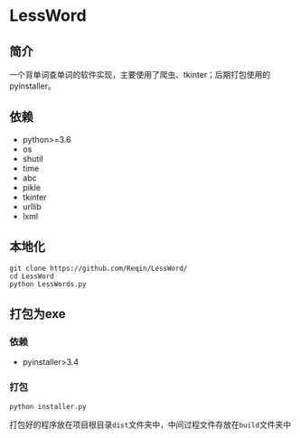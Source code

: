 # LessWord
## 简介
一个背单词查单词的软件实现，主要使用了爬虫、tkinter；后期打包使用的pyinstaller。
## 依赖
* python>=3.6
* os
* shutil
* time
* abc
* pikle
* tkinter
* urllib
* lxml
## 本地化
```
git clone https://github.com/Reqin/LessWord/
cd LessWord
python LessWords.py
```
## 打包为exe
### 依赖
* pyinstaller>3.4
### 打包
```
python installer.py
```
打包好的程序放在项目根目录`dist`文件夹中，中间过程文件存放在`build`文件夹中
